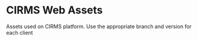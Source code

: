 # CIRMS Web Assets
Assets used on CIRMS platform. Use the appropriate branch and version for each client
